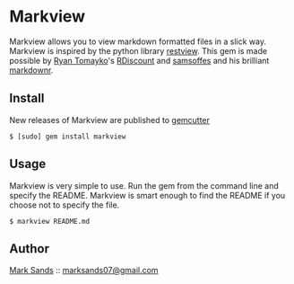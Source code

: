 Markview
========

Markview allows you to view markdown formatted files in a slick way. Markview is
inspired by the python library [restview](http://mg.pov.lt/restview/). This gem
is made possible by [Ryan Tomayko](http://github.com/rtomayko)'s [RDiscount](http://github.com/rtomayko/rdiscount) and
[samsoffes](http://github.com/samsoffes) and his brilliant [markdownr](http://github.com/samsoffes/markdownr.com).

Install
-------

New releases of Markview are published to [gemcutter](http://gemcutter.org/gems/markview)

	$ [sudo] gem install markview

Usage
-----

Markview is very simple to use. Run the gem from the command line and specify
the README. Markview is smart enough to find the README if you choose not to
specify the file.

	$ markview README.md
		
Author
------

[Mark Sands](http://github.com/marksands) :: marksands07@gmail.com